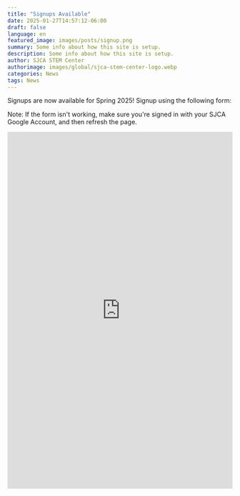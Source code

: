 ```yaml
---
title: "Signups Available"
date: 2025-01-27T14:57:12-06:00
draft: false
language: en
featured_image: images/posts/signup.png
summary: Some info about how this site is setup.
description: Some info about how this site is setup.
author: SJCA STEM Center
authorimage: images/global/sjca-stem-center-logo.webp
categories: News
tags: News
---
```


Signups are now available for Spring 2025! Signup using the following form:

Note: If the form isn't working, make sure you're signed in with your SJCA Google Account, and then refresh the page.

<iframe src="https://docs.google.com/forms/d/e/1FAIpQLSdBgsHbZBIwD6Tc7DDXjRmhCRCU8Fg663yA03_4N2xOSjLkVA/viewform?embedded=true" width="100%" height="800" frameborder="0" marginheight="0" marginwidth="0">Loading…</iframe>

